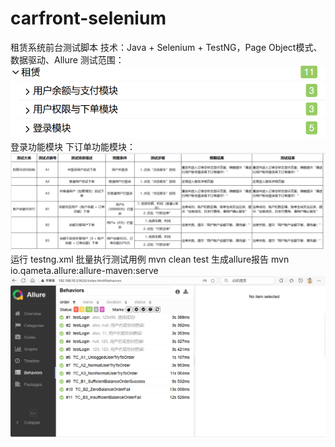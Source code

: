 # carfront-selenium
租赁系统前台测试脚本
技术：Java + Selenium + TestNG，Page Object模式、数据驱动、Allure
测试范围：
![image](img\模块.png)
登录功能模块
下订单功能模块：
![image](img\下单测试点.png)
运行
testng.xml
批量执行测试用例
mvn clean test
生成allure报告
mvn io.qameta.allure:allure-maven:serve
![image](img\all-tests.png)
